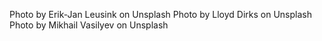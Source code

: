 Photo by Erik-Jan Leusink on Unsplash 
Photo by Lloyd Dirks on Unsplash
Photo by Mikhail Vasilyev on Unsplash
